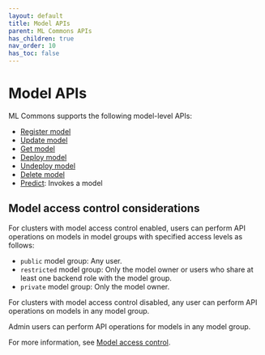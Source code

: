 ```yaml
---
layout: default
title: Model APIs
parent: ML Commons APIs
has_children: true
nav_order: 10
has_toc: false
---
```


# Model APIs

ML Commons supports the following model-level APIs:

- [Register model]({{site.url}}{{site.baseurl}}/ml-commons-plugin/api/model-apis/register-model/)
- [Update model]({{site.url}}{{site.baseurl}}/ml-commons-plugin/api/model-apis/update-model/)
- [Get model]({{site.url}}{{site.baseurl}}/ml-commons-plugin/api/model-apis/get-model/)
- [Deploy model]({{site.url}}{{site.baseurl}}/ml-commons-plugin/api/model-apis/deploy-model/)
- [Undeploy model]({{site.url}}{{site.baseurl}}/ml-commons-plugin/api/model-apis/undeploy-model/)
- [Delete model]({{site.url}}{{site.baseurl}}/ml-commons-plugin/api/model-apis/delete-model/)
- [Predict]({{site.url}}{{site.baseurl}}/ml-commons-plugin/api/train-predict/predict/): Invokes a model

## Model access control considerations

For clusters with model access control enabled, users can perform API operations on models in model groups with specified access levels as follows:

- `public` model group: Any user.
- `restricted` model group: Only the model owner or users who share at least one backend role with the model group.
- `private` model group: Only the model owner. 

For clusters with model access control disabled, any user can perform API operations on models in any model group. 

Admin users can perform API operations for models in any model group. 

For more information, see [Model access control]({{site.url}}{{site.baseurl}}/ml-commons-plugin/model-access-control/).
